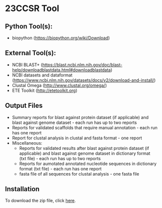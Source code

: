 # 23CCSR Tool

## Python Tool(s):
- biopython (https://biopython.org/wiki/Download)

## External Tool(s):
- NCBI BLAST+ (https://blast.ncbi.nlm.nih.gov/doc/blast-help/downloadblastdata.html#downloadblastdata)
- NCBI datasets and dataformat (https://www.ncbi.nlm.nih.gov/datasets/docs/v2/download-and-install/)
- Clustal Omega (http://www.clustal.org/omega/)
- ETE Toolkit (http://etetoolkit.org)

## Output Files
- Summary reports for blast against protein dataset (if applicable) and blast against genome dataset - each run has up to two reports
- Reports for validated scaffolds that require manual annotation - each run has one report
- Report for clustal analysis in clustal and fasta format - one report
- Miscellaneous:
  - Reports for validated results after blast against protein dataset (if applicable) and blast against genome dataset in dictionary format (txt file) - each run has up to two reports
  - Reports for aumotated annotated nucleotide sequences in dictionary format (txt file) - each run has one report
  - fasta file of all sequences for clustal analysis - one fasta file

## Installation
To download the zip file, click [here](http://github.com/maitiennguyen/23CCSR/zipball/master/).
